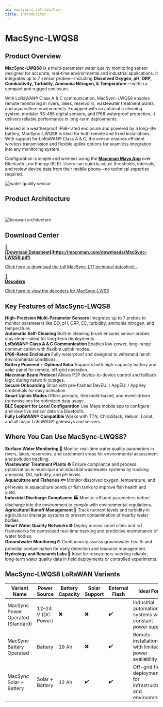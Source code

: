 ```yaml
---
id: macsyncls_introduction
title: Introduciton
---
```


# MacSync-LWQS8

## Product Overview

**MacSync-LWQS8** is a multi-parameter water quality monitoring sensor designed for accurate, real-time environmental and industrial applications. It integrates up to 7 sensor probes—including **Dissolved Oxygen, pH, ORP, Conductivity, Turbidity, Ammonia Nitrogen, & Temperature** —within a compact and rugged enclosure.

With LoRaWAN® Class A & C communication, MacSync-LWQS8 enables remote monitoring in rivers, lakes, reservoirs, wastewater treatment plants, and aquaculture environments. Equipped with an automatic cleaning system, modular RS-485 digital sensors, and IP68 waterproof protection, it delivers reliable performance in long-term deployments.

Housed in a weatherproof IP68-rated enclosure and powered by a long-life battery, MacSync-LWQS8 is ideal for both remote and fixed installations. With support for LoRaWAN® Class A & C, the sensor ensures efficient wireless transmission and flexible uplink options for seamless integration into any monitoring system.

Configuration is simple and wireless using the [**Macnman Maya App**](https://play.google.com/store/apps/details?id=com.macnman.app&pcampaignid=web_share) over Bluetooth Low Energy (BLE). Users can quickly adjust thresholds, intervals, and review device data from their mobile phone—no technical expertise required.


![water quality sensor](/img/lorawan/sensors/temperaturehumi/water-quality-v1-hero.webp)

## Product Architecture
<br/>

![lorawan architecture](/img/lorawan/lorawan_macsync_archi.svg)

## Download Center

<div className="icon-card-grid">
  <a href="https://macnman.com/downloads/MacSync-LWQS8.pdf" 
  className="icon-card">
    <div className="icon">📂</div>  
    <div>
      <strong>[Download Datasheet](https://macnman.com/downloads/MacSync-LWQS8.pdf)</strong>
      <p>Click here to download the full MacSync-LT1 technical datasheet
.</p>
    </div>
  </a>
  <a href="https://github.com/MacnMan/LoRa_Module_SDK/tree/main/SDK/LoRaWAN_AT_Slave" 
  className="icon-card">
    <div className="icon">📝</div>
    <div>
      <strong>Decoders</strong>
      <p>Click here to view the decoders for MacSync-LWS6</p>
    </div>
  </a>
</div>

<div style={{ margin: "2rem 0" }}></div>

## Key Features of MacSync-LWQS8

<div className="reusable-feature-grid">
  <div className="reusable-feature-card">
    <strong>High-Precision Multi-Parameter Sensors</strong>
    Integrates up to 7 probes to monitor parameters like DO, pH, ORP, EC, turbidity, ammonia nitrogen, and temperature.
  </div>
  <div className="reusable-feature-card">
    <strong>Automatic Self-Cleaning</strong>
    Built-in cleaning brush ensures sensor probes stay clean—ideal for long-term deployments.
  </div>
  <div className="reusable-feature-card">
    <strong>LoRaWAN® Class A & C Communication</strong>
    Enables low-power, long-range communication with flexible uplink modes.
  </div>
  <div className="reusable-feature-card">
    <strong>IP68-Rated Enclosure</strong>
    Fully waterproof and designed to withstand harsh environmental conditions.
  </div>
  <div className="reusable-feature-card">
    <strong>Battery Powered + Optional Solar</strong>
    Supports both high-capacity battery and solar panel for remote, off-grid operation.
  </div>
  <div className="reusable-feature-card">
    <strong>Macnman Beam Protocol</strong>
    Allows P2P device-to-device control and fallback logic during network outages.
  </div>
  <div className="reusable-feature-card">
    <strong>Secure Onboarding</strong>
    Ships with pre-flashed DevEUI / AppEUI / AppKey credentials for easy activation.
  </div>
  <div className="reusable-feature-card">
    <strong>Smart Uplink Modes</strong>
    Offers periodic, threshold-based, and event-driven transmissions for optimized data usage.
  </div>
  <div className="reusable-feature-card">
    <strong>BLE Support for Local Configuration</strong>
    Use Maya mobile app to configure and view live sensor data via Bluetooth.
  </div>
  <div className="reusable-feature-card">
    <strong>Fully LoRaWAN® Compatible</strong>
    Works with TTN, ChirpStack, Helium, Loriot, and all major LoRaWAN® gateways and servers.
  </div>
</div>

## Where You Can Use MacSync-LWQS8?

<div className="reusable-feature-grid">
  <div className="reusable-feature-card">
    <strong>Surface Water Monitoring 🌊</strong>
    Monitor real-time water quality parameters in rivers, lakes, reservoirs, and catchment areas for environmental assessment and pollution tracking.
  </div>
  <div className="reusable-feature-card">
    <strong>Wastewater Treatment Plants ♻️</strong>
    Ensure compliance and process optimization in municipal and industrial wastewater systems by tracking ammonia, DO, turbidity, and pH levels.
  </div>
  <div className="reusable-feature-card">
    <strong>Aquaculture and Fisheries 🐟</strong>
    Monitor dissolved oxygen, temperature, and pH levels in aquaculture ponds or fish tanks to improve fish health and yield.
  </div>
  <div className="reusable-feature-card">
    <strong>Industrial Discharge Compliance 🏭</strong>
    Monitor effluent parameters before discharge into the environment to comply with environmental regulations.
  </div>
  <div className="reusable-feature-card">
    <strong>Agricultural Runoff Management 🌾</strong>
    Track nutrient levels and turbidity in agricultural drainage systems to prevent contamination of nearby water bodies.
  </div>
  <div className="reusable-feature-card">
    <strong>Smart Water Quality Networks 🌐</strong>
    Deploy across smart cities and IoT frameworks for centralized real-time tracking and predictive maintenance of water bodies.
  </div>
  <div className="reusable-feature-card">
    <strong>Groundwater Monitoring ⛏️</strong>
    Continuously assess groundwater health and potential contamination for early detection and resource management.
  </div>
  <div className="reusable-feature-card">
    <strong>Hydrology and Research Labs 🧪</strong>
    Ideal for researchers needing reliable, long-term water quality data in field deployments or controlled experiments.
  </div>
</div>

## MacSync-LWQS8 LoRaWAN Variants

<table className="parameter-table">
  <thead>
    <tr>
      <th>Variant Name</th>
      <th>Power Source</th>
      <th>Battery Capacity</th>
      <th>Solar Support</th>
      <th>External Flash</th>
      <th>Ideal For</th>
    </tr>
  </thead>
  <tbody>
    <tr>
      <td>MacSync Power Operated (Standard)</td>
      <td>12–24 V (DC Power)</td>
      <td>✖️</td>
      <td>✖️</td>
      <td>✔️</td>
      <td>Industrial automation systems with constant power supply</td>
    </tr>
    <tr>
      <td>MacSync Battery Operated</td>
      <td>Battery</td>
      <td>19 Ah</td>
      <td>✖️</td>
      <td>✔️</td>
      <td>Remote installations with limited power availability</td>
    </tr>
    <tr>
      <td>MacSync Solar + Battery</td>
      <td>Solar + Battery</td>
      <td>12 Ah</td>
      <td>✔️</td>
      <td>✔️</td>
      <td>Off-grid field deployments for infrastructure and environment</td>
    </tr>
  </tbody>
</table>

